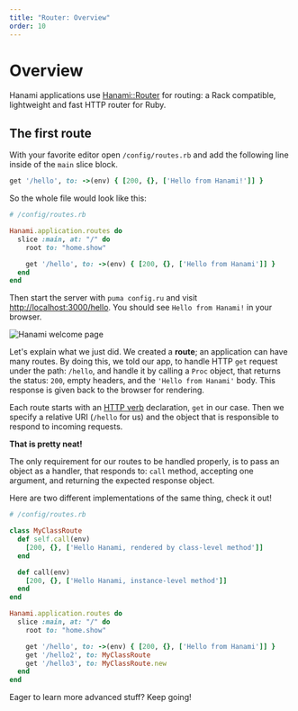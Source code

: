 ```yaml
---
title: "Router: Overview"
order: 10
---
```


# Overview

Hanami applications use [Hanami::Router](https://github.com/hanami/router) for routing: a Rack compatible, lightweight and fast HTTP router for Ruby.

## The first route

With your favorite editor open `/config/routes.rb` and add the following line inside of the `main` slice block.

```ruby
get '/hello', to: ->(env) { [200, {}, ['Hello from Hanami!']] }
```

So the whole file would look like this:

```ruby
# /config/routes.rb

Hanami.application.routes do
  slice :main, at: "/" do
    root to: "home.show"

    get '/hello', to: ->(env) { [200, {}, ['Hello from Hanami']] }
  end
end
```

Then start the server with `puma config.ru` and visit [http://localhost:3000/hello](http://localhost:2300/hello).
You should see `Hello from Hanami!` in your browser.

<p><img src="/v2.0/router/hello-from-hanami.png" alt="Hanami welcome page" class="img-responsive"></p>

Let's explain what we just did.
We created a **route**; an application can have many routes. By doing this, we told our app, to handle HTTP `get` request under the path: `/hello`, and handle it by calling a `Proc` object, that returns the status: `200`, empty headers, and the `'Hello from Hanami'` body. This response is given back to the browser for rendering.

Each route starts with an [HTTP verb](http://www.w3.org/Protocols/rfc2616/rfc2616-sec9.html) declaration, `get` in our case.
Then we specify a relative URI (`/hello` for us) and the object that is responsible to respond to incoming requests.

**That is pretty neat!**

The only requirement for our routes to be handled properly, is to pass an object as a handler, that responds to: `call` method, accepting one argument, and returning the expected response object.

Here are two different implementations of the same thing, check it out!

```ruby
# /config/routes.rb

class MyClassRoute
  def self.call(env)
    [200, {}, ['Hello Hanami, rendered by class-level method']]
  end

  def call(env)
    [200, {}, ['Hello Hanami, instance-level method']]
  end
end

Hanami.application.routes do
  slice :main, at: "/" do
    root to: "home.show"

    get '/hello', to: ->(env) { [200, {}, ['Hello from Hanami']] }
    get '/hello2', to: MyClassRoute
	get '/hello3', to: MyClassRoute.new
  end
end
```

Eager to learn more advanced stuff? Keep going!
